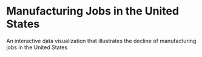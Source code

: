 # Manufacturing Jobs in the United States
An interactive data visualization that illustrates the decline of manufacturing jobs in the United States
